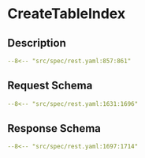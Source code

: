 # CreateTableIndex

## Description

```yaml
--8<-- "src/spec/rest.yaml:857:861"
```

## Request Schema

```yaml
--8<-- "src/spec/rest.yaml:1631:1696"
```
## Response Schema

```yaml
--8<-- "src/spec/rest.yaml:1697:1714"
```
